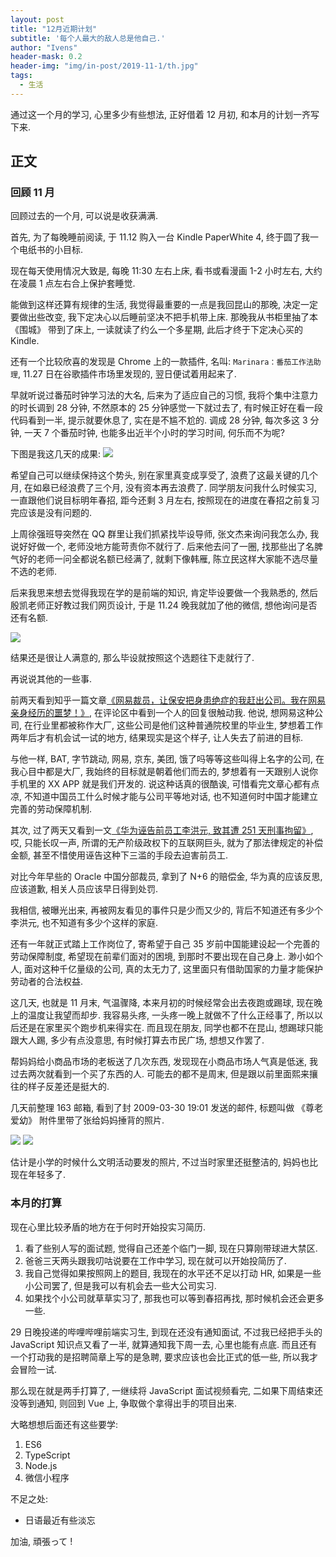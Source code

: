```yaml
---
layout: post
title: "12月近期计划"
subtitle: '每个人最大的敌人总是他自己.'
author: "Ivens"
header-mask: 0.2
header-img: "img/in-post/2019-11-1/th.jpg"
tags:
  - 生活
---
```

通过这一个月的学习, 心里多少有些想法, 正好借着 12 月初, 和本月的计划一齐写下来.

## 正文
### 回顾 11 月
回顾过去的一个月, 可以说是收获满满.

首先, 为了每晚睡前阅读, 于 11.12 购入一台 Kindle PaperWhite 4, 终于圆了我一个电纸书的小目标.

现在每天使用情况大致是, 每晚 11:30 左右上床, 看书或看漫画 1-2 小时左右, 大约在凌晨 1 点左右合上保护套睡觉.

能做到这样还算有规律的生活, 我觉得最重要的一点是我回昆山的那晚, 决定一定要做出些改变, 我下定决心以后睡前坚决不把手机带上床. 那晚我从书柜里抽了本 《围城》 带到了床上, 一读就读了约么一个多星期, 此后才终于下定决心买的 Kindle.

还有一个比较欣喜的发现是 Chrome 上的一款插件, 名叫: `Marinara：番茄工作法助理`, 11.27 日在谷歌插件市场里发现的, 翌日便试着用起来了.

早就听说过番茄时钟学习法的大名, 后来为了适应自己的习惯, 我将个集中注意力的时长调到 28 分钟, 不然原本的 25 分钟感觉一下就过去了, 有时候正好在看一段代码看到一半, 提示就要休息了, 实在是不尴不尬的. 调成 28 分钟, 每次多这 3 分钟, 一天 7 个番茄时钟, 也能多出近半个小时的学习时间, 何乐而不为呢?

下图是我这几天的成果:
![](../../../../img/in-post/2019-12-3/a.png)

希望自己可以继续保持这个势头, 别在家里真变成享受了, 浪费了这最关键的几个月, 在如皋已经浪费了三个月, 没有资本再去浪费了. 同学朋友问我什么时候实习, 一直跟他们说目标明年春招, 距今还剩 3 月左右, 按照现在的进度在春招之前复习完应该是没有问题的.

上周徐强班导突然在 QQ 群里让我们抓紧找毕设导师, 张文杰来询问我怎么办, 我说好好做一个, 老师没地方能苛责你不就行了. 后来他去问了一圈, 找那些出了名脾气好的老师一问全都说名额已经满了, 就剩下像韩雁, 陈立民这样大家能不选尽量不选的老师.

后来我思来想去觉得我现在学的是前端的知识, 肯定毕设要做一个我熟悉的, 然后殷凯老师正好教过我们网页设计, 于是 11.24 晚我就加了他的微信, 想他询问是否还有名额.

![](../../../../img/in-post/2019-12-3/b.jpg)

结果还是很让人满意的, 那么毕设就按照这个选题往下走就行了.

再说说其他的一些事.

前两天看到知乎一篇文章[《网易裁员，让保安把身患绝症的我赶出公司。我在网易亲身经历的噩梦！》](https://zhuanlan.zhihu.com/p/93349725), 在评论区中看到一个人的回复很触动我. 他说, 想网易这种公司, 在行业里都被称作大厂, 这些公司是他们这种普通院校里的毕业生, 梦想着工作两年后才有机会试一试的地方, 结果现实是这个样子, 让人失去了前进的目标.

与他一样, BAT, 字节跳动, 网易, 京东, 美团, 饿了吗等等这些叫得上名字的公司, 在我心目中都是大厂, 我始终的目标就是朝着他们而去的, 梦想着有一天跟别人说你手机里的 XX APP 就是我们开发的. 说这种话真的很酷诶, 可惜看完文章心都有点凉, 不知道中国员工什么时候才能与公司平等地对话, 也不知道何时中国才能建立完善的劳动保障机制.

其次, 过了两天又看到一文[《华为诬告前员工李洪元, 致其遭 251 天刑事拘留》](https://jikipedia.com/definition/190134268), 哎, 只能长叹一声, 所谓的无产阶级政权下的互联网巨头, 就为了那法律规定的补偿金额, 甚至不惜使用诬告这种下三滥的手段去迫害前员工.

对比今年早些的 Oracle 中国分部裁员, 拿到了 N+6 的赔偿金, 华为真的应该反思, 应该道歉, 相关人员应该早日得到处罚.

我相信, 被曝光出来, 再被网友看见的事件只是少而又少的, 背后不知道还有多少个李洪元, 也不知道有多少个这样的家庭. 

还有一年就正式踏上工作岗位了, 寄希望于自己 35 岁前中国能建设起一个完善的劳动保障制度, 希望现在前辈们面对的困境, 到那时不要出现在自己身上. 渺小如个人, 面对这种千亿量级的公司, 真的太无力了, 这里面只有借助国家的力量才能保护劳动者的合法权益.

这几天, 也就是 11 月末, 气温骤降, 本来月初的时候经常会出去夜跑或踢球, 现在晚上的温度让我望而却步. 我容易头疼, 一头疼一晚上就做不了什么正经事了, 所以以后还是在家里买个跑步机来得实在. 而且现在朋友, 同学也都不在昆山, 想踢球只能跟大人踢, 多少有点没意思, 有时候打算去市民广场, 想想又作罢了.

帮妈妈给小商品市场的老板送了几次东西, 发现现在小商品市场人气真是低迷, 我过去两次就看到一个买了东西的人. 可能去的都不是周末, 但是跟以前里面熙来攘往的样子反差还是挺大的.

几天前整理 163 邮箱, 看到了封  2009-03-30 19:01 发送的邮件, 标题叫做 《尊老爱幼》 附件里带了张给妈妈捶背的照片.

![](../../../../img/in-post/2019-12-3/d.png)
![](../../../../img/in-post/2019-12-3/cb.jpg)

估计是小学的时候什么文明活动要发的照片, 不过当时家里还挺整洁的, 妈妈也比现在年轻多了.

### 本月的打算
现在心里比较矛盾的地方在于何时开始投实习简历.

1. 看了些别人写的面试题, 觉得自己还差个临门一脚, 现在只算刚带球进大禁区.
2. 爸爸三天两头跟我叨咕说要在工作中学习, 现在就可以开始投简历了.
3. 我自己觉得如果按照网上的题目, 我现在的水平还不足以打动 HR, 如果是一些小公司罢了, 但是我可以有机会去一些大公司实习.
4. 如果找个小公司就草草实习了, 那我也可以等到春招再找, 那时候机会还会更多一些.

29 日晚投递的哔哩哔哩前端实习生, 到现在还没有通知面试, 不过我已经把手头的 JavaScript 知识点又看了一半, 就算通知我下周一去, 心里也能有点底. 而且还有一个打动我的是招聘简章上写的是急聘, 要求应该也会比正式的低一些, 所以我才会冒险一试.

那么现在就是两手打算了, 一继续将 JavaScript 面试视频看完, 二如果下周结束还没等到通知, 则回到 Vue 上, 争取做个拿得出手的项目出来.

大略想想后面还有这些要学:
1. ES6
2. TypeScript
3. Node.js
4. 微信小程序

不足之处:
- 日语最近有些淡忘

加油, 頑張って !